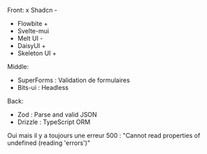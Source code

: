 

Front:
x Shadcn -
* Flowbite +
* Svelte-mui
* Melt UI -
* DaisyUI +
* Skeleton UI +

Middle:
* SuperForms : Validation de formulaires
* Bits-ui : Headless

Back:
* Zod : Parse and valid JSON
* Drizzle : TypeScript ORM


Oui mais il y a toujours une erreur 500 : "Cannot read properties of undefined (reading 'errors')"
